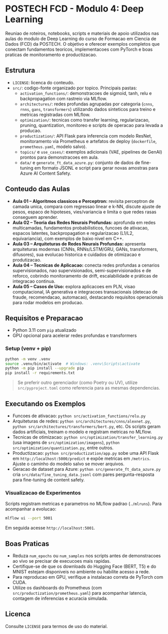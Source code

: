 # POSTECH FCD - Modulo 4: Deep Learning

Reuniao de roteiros, notebooks, scripts e materiais de apoio utilizados nas aulas do modulo de Deep Learning do curso de Formacao em Ciencia de Dados (FCD) da POSTECH. O objetivo e oferecer exemplos completos que conectam fundamentos teoricos, implementacoes com PyTorch e boas praticas de monitoramento e productizacao.

## Estrutura
- `LICENSE`: licenca do conteudo.
- `src/`: codigo-fonte organizado por topico. Principais pastas:
  - `activation_functions/`: demonstracoes de sigmoid, tanh, relu e backpropagation com rastreio via MLflow.
  - `architectures/`: redes profundas agrupadas por categoria (`cnns`, `rnns`, `gans`, `transformers`) utilizando dados sinteticos para treino e metricas registradas com MLflow.
  - `optimization/`: tecnicas como transfer learning, regularizacao, pruning, quantization, monitoreo e scripts de operacao para levada a producao.
  - `productization/`: API Flask para inferencia com modelo ResNet, monitoramento via Prometheus e artefatos de deploy (`dockerfile`, `prometheus.yaml`, modelo salvo).
  - `topics/` e `use_cases/`: exemplos adicionais (VAE, pipelines de GenAI) prontos para demonstracoes em aula.
  - `data/` e `generate_ft_data_azure.py`: conjunto de dados de fine-tuning em formato JSONL e script para gerar novas amostras para Azure AI Content Safety.

## Conteudo das Aulas
- **Aula 01 – Algoritmos classicos e Perceptron:** revisita perceptron de camada unica, compara com regressao linear e k-NN, discute ajuste de pesos, espaco de hipoteses, vies/variancia e limita o que redes rasas conseguem aprender.
- **Aula 02 – Teoria das Redes Neurais Profundas:** aprofunda em redes multicamadas, fundamentos probabilisticos, funcoes de ativacao, espacos latentes, backpropagation e regularizacao (L1/L2, equivariancia), com exemplos de baixo nivel em C++.
- **Aula 03 – Arquiteturas de Redes Neurais Profundas:** apresenta arquiteturas modernas (CNNs, RNNs/LSTM/GRU, GANs, transformers, difusores), sua evolucao historica e cuidados de otimizacao e produtizacao.
- **Aula 04 – Tecnicas de Aplicacao:** conecta redes profundas a cenarios supervisionados, nao supervisionados, semi-supervisionados e de reforco, cobrindo monitoramento de drift, escalabilidade e práticas de integracao continua.
- **Aula 05 – Casos de Uso:** explora aplicacoes em PLN, visao computacional, IA generativa e integracoes transacionais (detecao de fraude, recomendacao, automacao), destacando requisitos operacionais para rodar modelos em producao.

## Requisitos e Preparacao
- Python 3.11 com `pip` atualizado
- GPU opcional para acelerar redes profundas e transformers

### Setup (venv + pip)
```bash
python -m venv .venv
source .venv/bin/activate  # Windows: .venv\Scripts\activate
python -m pip install --upgrade pip
pip install -r requirements.txt
```
> Se preferir outro gerenciador (como Poetry ou UV), utilize `src/pyproject.toml` como referencia para as mesmas dependencias.

## Executando os Exemplos
- Funcoes de ativacao: `python src/activation_functions/relu.py`
- Arquiteturas de redes: `python src/architectures/cnns/alexnet.py`, `python src/architectures/transformers/bert.py`, etc. Os scripts geram dados artificiais, treinam o modelo e registram metricas no MLflow.
- Tecnicas de otimizacao: `python src/optimization/transfer_learning.py` (usa imagens de `src/optimization/imagens`), `python src/optimization/quantization.py`, entre outros.
- Productizacao: `python src/productization/app.py` sobe uma API Flask em `http://localhost:5000/predict` e expõe metricas em `/metrics`. Ajuste o caminho do modelo salvo se mover arquivos.
- Geracao de dataset para Azure: `python src/generate_ft_data_azure.py` cria `src/data/fine_tuning_data.jsonl` com pares pergunta-resposta para fine-tuning de content safety.

### Visualizacao de Experimentos
Scripts registram metricas e parametros no MLflow padrao (`./mlruns`). Para acompanhar a evolucao:
```bash
mlflow ui --port 5001
```
Em seguida acesse `http://localhost:5001`.

## Boas Praticas
- Reduza `num_epochs` ou `num_samples` nos scripts antes de demonstracoes ao vivo se precisar de execucoes mais rapidas.
- Certifique-se de que os downloads do Hugging Face (BERT, T5) e do MNIST estejam disponiveis no ambiente ou habilite acesso a rede.
- Para reproducao em GPU, verifique a instalacao correta de PyTorch com CUDA.
- Utilize os dashboards do Prometheus (com `src/productization/prometheus.yaml`) para acompanhar latencia, contagem de inferencias e acuracia simulada.

## Licenca
Consulte `LICENSE` para termos de uso do material.
